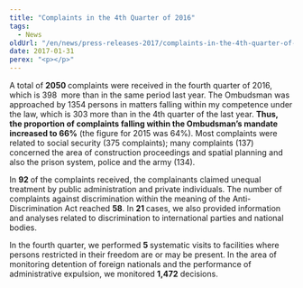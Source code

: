 ```yaml
---
title: "Complaints in the 4th Quarter of 2016"
tags:
  - News
oldUrl: "/en/news/press-releases-2017/complaints-in-the-4th-quarter-of-2016/"
date: 2017-01-31
perex: "<p></p>"
---
```


<!-- imported from the old website -->

<p>A total of <b>2050 </b>complaints were received in the fourth quarter of 2016, which is 398  more than in the same period last year. The Ombudsman was approached by 1354 persons in matters falling within my competence under the law, which is 303 more than in the 4th quarter of the last year. <b>Thus, the proportion of complaints falling within the Ombudsman’s mandate increased to 66%</b> (the figure for 2015 was 64%). Most complaints were related to social security (375 complaints); many complaints (137) concerned the area of construction proceedings and spatial planning and also the prison system, police and the army (134).</p> <p>In <b>92 </b>of the complaints received, the complainants claimed unequal treatment by public administration and private individuals. The number of complaints against discrimination within the meaning of the Anti-Discrimination Act reached <b>58</b>. In <b>21 </b>cases, we also provided information and analyses related to discrimination to international parties and national bodies.</p><p> In the fourth quarter, we performed <b>5 </b>systematic visits to facilities where persons restricted in their freedom are or may be present. In the area of monitoring detention of foreign nationals and the performance of administrative expulsion, we monitored <b>1,472</b> decisions.</p>
